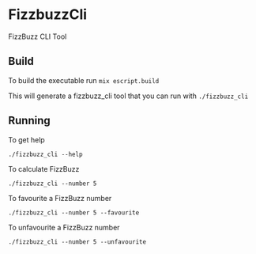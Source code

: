 # FizzbuzzCli

FizzBuzz CLI Tool

## Build

To build the executable run `mix escript.build`

This will generate a fizzbuzz_cli tool that you can run with `./fizzbuzz_cli`

## Running

To get help

`./fizzbuzz_cli --help`

To calculate FizzBuzz

`./fizzbuzz_cli --number 5`

To favourite a FizzBuzz number

`./fizzbuzz_cli --number 5 --favourite`

To unfavourite a FizzBuzz number

`./fizzbuzz_cli --number 5 --unfavourite`
